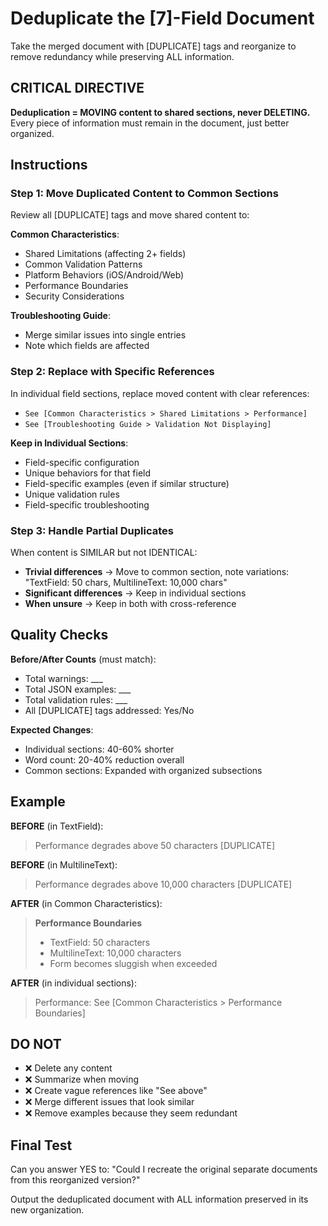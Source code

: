 # Deduplicate the [7]-Field Document

Take the merged document with [DUPLICATE] tags and reorganize to remove redundancy while preserving ALL information.

## CRITICAL DIRECTIVE
**Deduplication = MOVING content to shared sections, never DELETING.** Every piece of information must remain in the document, just better organized.

## Instructions

### Step 1: Move Duplicated Content to Common Sections

Review all [DUPLICATE] tags and move shared content to:

**Common Characteristics**:
- Shared Limitations (affecting 2+ fields)
- Common Validation Patterns
- Platform Behaviors (iOS/Android/Web)
- Performance Boundaries
- Security Considerations

**Troubleshooting Guide**:
- Merge similar issues into single entries
- Note which fields are affected

### Step 2: Replace with Specific References

In individual field sections, replace moved content with clear references:
- `See [Common Characteristics > Shared Limitations > Performance]`
- `See [Troubleshooting Guide > Validation Not Displaying]`

**Keep in Individual Sections**:
- Field-specific configuration
- Unique behaviors for that field
- Field-specific examples (even if similar structure)
- Unique validation rules
- Field-specific troubleshooting

### Step 3: Handle Partial Duplicates

When content is SIMILAR but not IDENTICAL:
- **Trivial differences** → Move to common section, note variations: "TextField: 50 chars, MultilineText: 10,000 chars"
- **Significant differences** → Keep in individual sections
- **When unsure** → Keep in both with cross-reference

## Quality Checks

**Before/After Counts** (must match):
- Total warnings: ___
- Total JSON examples: ___
- Total validation rules: ___
- All [DUPLICATE] tags addressed: Yes/No

**Expected Changes**:
- Individual sections: 40-60% shorter
- Word count: 20-40% reduction overall
- Common sections: Expanded with organized subsections

## Example

**BEFORE** (in TextField):
> Performance degrades above 50 characters [DUPLICATE]

**BEFORE** (in MultilineText):
> Performance degrades above 10,000 characters [DUPLICATE]

**AFTER** (in Common Characteristics):
> **Performance Boundaries**
> - TextField: 50 characters
> - MultilineText: 10,000 characters
> - Form becomes sluggish when exceeded

**AFTER** (in individual sections):
> Performance: See [Common Characteristics > Performance Boundaries]

## DO NOT
- ❌ Delete any content
- ❌ Summarize when moving  
- ❌ Create vague references like "See above"
- ❌ Merge different issues that look similar
- ❌ Remove examples because they seem redundant

## Final Test
Can you answer YES to: "Could I recreate the original separate documents from this reorganized version?"

Output the deduplicated document with ALL information preserved in its new organization.